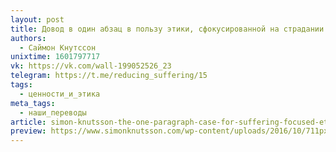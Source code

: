 ```yaml
---
layout: post
title: Довод в один абзац в пользу этики, сфокусированной на страдании
authors:
  - Саймон Кнутссон
unixtime: 1601797717
vk: https://vk.com/wall-199052526_23
telegram: https://t.me/reducing_suffering/15
tags:
  - ценности_и_этика
meta_tags:
  - наши_переводы
article: simon-knutsson-the-one-paragraph-case-for-suffering-focused-ethics
preview: https://www.simonknutsson.com/wp-content/uploads/2016/10/711px-Claude_Noury_1506_The_Torment_of_the_Cauldron.jpg
---
```

